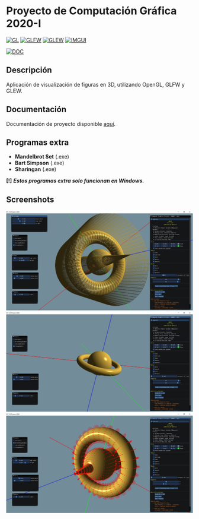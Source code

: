 # Proyecto de Computación Gráfica 2020-I
[![GL](https://img.shields.io/badge/OpenGL-4.3-green)](https://www.opengl.org/documentation/)
[![GLFW](https://img.shields.io/badge/GLFW-3.3.2-green)](https://www.glfw.org/docs/3.3.2/)
[![GLEW](https://img.shields.io/badge/GLEW-2.1.0-green)](http://glew.sourceforge.net/)
[![IMGUI](https://img.shields.io/badge/ImGUI-1.78-green)](https://github.com/ocornut/imgui/releases)

[![DOC](https://img.shields.io/badge/Documentación-1.0-blue)](https://darkblood202.github.io/CG-Proyecto-doc/)

## Descripción
Aplicación de visualización de figuras en 3D, utilizando OpenGL, GLFW y GLEW.

## Documentación
Documentación de proyecto disponible [aquí](https://darkblood202.github.io/CG-Proyecto-doc/).

## Programas extra 

* __Mandelbrot Set__ (.exe)
* __Bart Simpson__ (.exe)
* __Sharingan__ (.exe)

__[!]__ ___Estos programas extra solo funcionan en Windows.___

## Screenshots
![SS0](https://github.com/r3gor/CG-Proyecto/blob/master/Screenshots/ss.jpg)
![SS1](https://github.com/r3gor/CG-Proyecto/blob/master/Screenshots/ss1.jpg)
![SS2](https://github.com/r3gor/CG-Proyecto/blob/master/Screenshots/ss2.jpg)
